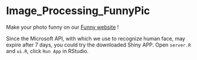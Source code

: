 # Image_Processing_FunnyPic
Make your photo funny on our [Funny website](https://yimeng.shinyapps.io/imgfunny-yimeng/) !

Since the Microsoft API, with which we use to recognize human face, may expire after 7 days, you could try the downloaded Shiny APP. Open `server.R` and `ui.R`, click `Run App` in RStudio.
